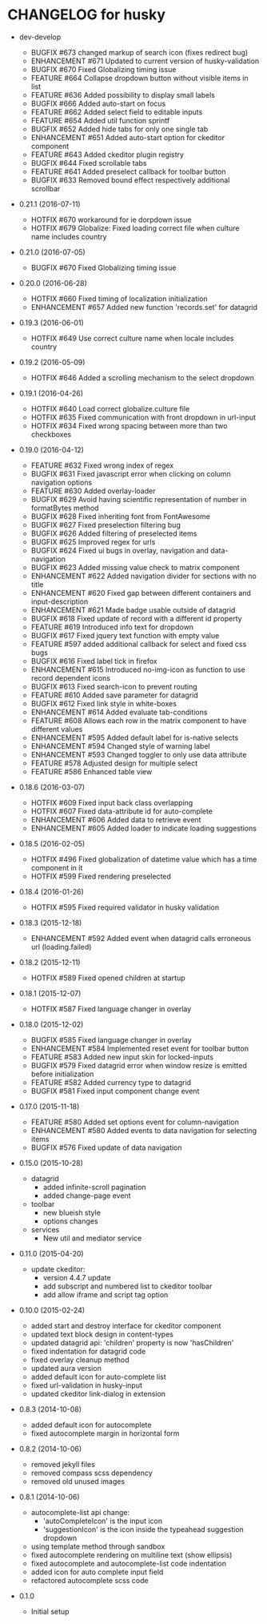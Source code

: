 # CHANGELOG for husky

* dev-develop
    * BUGFIX      #673 changed markup of search icon (fixes redirect bug)
    * ENHANCEMENT #671 Updated to current version of husky-validation
    * BUGFIX      #670 Fixed Globalizing timing issue
    * FEATURE     #664 Collapse dropdown button without visible items in list
    * FEATURE     #636 Added possibility to display small labels
    * BUGFIX      #666 Added auto-start on focus
    * FEATURE     #662 Added select field to editable inputs
    * FEATURE     #654 Added util function sprintf
    * BUGFIX      #652 Added hide tabs for only one single tab
    * ENHANCEMENT #651 Added auto-start option for ckeditor component
    * FEATURE     #643 Added ckeditor plugin registry
    * BUGFIX      #644 Fixed scrollable tabs
    * FEATURE     #641 Added preselect callback for toolbar button
    * BUGFIX      #633 Removed bound effect respectively additional scrollbar

* 0.21.1 (2016-07-11)
    * HOTFIX      #670 workaround for ie dorpdown issue
    * HOTFIX      #679 Globalize: Fixed loading correct file when culture name includes country

* 0.21.0 (2016-07-05)
    * BUGFIX      #670 Fixed Globalizing timing issue

* 0.20.0 (2016-06-28)
    * HOTFIX      #660 Fixed timing of localization initialization
    * ENHANCEMENT #657 Added new function 'records.set' for datagrid

* 0.19.3 (2016-06-01)
    * HOTFIX      #649 Use correct culture name when locale includes country

* 0.19.2 (2016-05-09)
    * HOTFIX      #646 Added a scrolling mechanism to the select dropdown

* 0.19.1 (2016-04-26)
    * HOTFIX      #640 Load correct globalize.culture file
    * HOTFIX      #635 Fixed communication with front dropdown in url-input
    * HOTFIX      #634 Fixed wrong spacing between more than two checkboxes

* 0.19.0 (2016-04-12)
    * FEATURE     #632 Fixed wrong index of regex
    * BUGFIX      #631 Fixed javascript error when clicking on column navigation options
    * FEATURE     #630 Added overlay-loader
    * BUGFIX      #629 Avoid having scientific representation of number in formatBytes method
    * BUGFIX      #628 Fixed inheriting font from FontAwesome
    * BUGFIX      #627 Fixed preselection filtering bug
    * BUGFIX      #626 Added filtering of preselected items
    * BUGFIX      #625 Improved regex for urls
    * BUGFIX      #624 Fixed ui bugs in overlay, navigation and data-navigation
    * BUGFIX      #623 Added missing value check to matrix component
    * ENHANCEMENT #622 Added navigation divider for sections with no title
    * ENHANCEMENT #620 Fixed gap between different containers and input-description
    * ENHANCEMENT #621 Made badge usable outside of datagrid
    * BUGFIX      #618 Fixed update of record with a different id property
    * FEATURE     #619 Introduced info text for dropdown
    * BUGFIX      #617 Fixed jquery text function with empty value
    * FEATURE     #597 added additional callback for select and fixed css bugs
    * BUGFIX      #616 Fixed label tick in firefox
    * ENHANCEMENT #615 Introduced no-img-icon as function to use record dependent icons
    * BUGFIX      #613 Fixed search-icon to prevent routing
    * FEATURE     #610 Added save parameter for datagrid
    * BUGFIX      #612 Fixed link style in white-boxes
    * ENHANCEMENT #614 Added evaluate tab-conditions
    * FEATURE     #608 Allows each row in the matrix component to have different values
    * ENHANCEMENT #595 Added default label for is-native selects
    * ENHANCEMENT #594 Changed style of warning label
    * ENHANCEMENT #593 Changed toggler to only use data attribute
    * FEATURE     #578 Adjusted design for multiple select
    * FEATURE     #586 Enhanced table view

* 0.18.6 (2016-03-07)
    * HOTFIX      #609 Fixed input back class overlapping
    * HOTFIX      #607 Fixed data-attribute id for auto-complete
    * ENHANCEMENT #606 Added data to retrieve event
    * ENHANCEMENT #605 Added loader to indicate loading suggestions

* 0.18.5 (2016-02-05)
    * HOTFIX      #496 Fixed globalization of datetime value which has a time component in it
    * HOTFIX      #599 Fixed rendering preselected

* 0.18.4 (2016-01-26)
    * HOTFIX      #595 Fixed required validator in husky validation

* 0.18.3 (2015-12-18)
    * ENHANCEMENT #592 Added event when datagrid calls erroneous url (loading.failed)

* 0.18.2 (2015-12-11)
    * HOTFIX      #589 Fixed opened children at startup

* 0.18.1 (2015-12-07)
    * HOTFIX      #587 Fixed language changer in overlay

* 0.18.0 (2015-12-02)
    * BUGFIX      #585 Fixed language changer in overlay
    * ENHANCEMENT #584 Implemented reset event for toolbar button
    * FEATURE     #583 Added new input skin for locked-inputs
    * BUGFIX      #579 Fixed datagrid error when window resize is emitted before initialization
    * FEATURE     #582 Added currency type to datagrid
    * BUGFIX      #581 Fixed input component change event

* 0.17.0 (2015-11-18)
    * FEATURE     #580 Added set options event for column-navigation
    * ENHANCEMENT #580 Added events to data navigation for selecting items
    * BUGFIX      #576 Fixed update of data navigation

* 0.15.0 (2015-10-28)
    * datagrid
        * added infinite-scroll pagination
        * added change-page event
    * toolbar
        * new blueish style
        * options changes
    * services
        * New util and mediator service

* 0.11.0 (2015-04-20)
    * update ckeditor:
        * version 4.4.7 update
        * add subscript and numbered list to ckeditor toolbar
        * add allow iframe and script tag option

* 0.10.0 (2015-02-24)
    * added start and destroy interface for ckeditor component
    * updated text block design in content-types
    * updated datagrid api: 'children' property is now 'hasChildren'
    * fixed indentation for datagrid code
    * fixed overlay cleanup method
    * updated aura version
    * added default icon for auto-complete list
    * fixed url-validation in husky-input
    * updated ckeditor link-dialog in extension

* 0.8.3 (2014-10-08)
    * added default icon for autocomplete
    * fixed autocomplete margin in horizontal form

* 0.8.2 (2014-10-06)
    * removed jekyll files
    * removed compass scss dependency
    * removed old unused images

* 0.8.1 (2014-10-06)
    * autocomplete-list api change:
        * 'autoCompleteIcon' is the input icon
        * 'suggestionIcon' is the icon inside the typeahead suggestion dropdown
    * using template method through sandbox
    * fixed autocomplete rendering on multiline text (show ellipsis)
    * fixed autocomplete and autocomplete-list code indentation
    * added icon for auto complete input field
    * refactored autocomplete scss code

* 0.1.0
    * Initial setup
